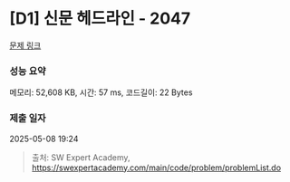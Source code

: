 # [D1] 신문 헤드라인 - 2047 

[문제 링크](https://swexpertacademy.com/main/code/problem/problemDetail.do?contestProbId=AV5QKsLaAy0DFAUq) 

### 성능 요약

메모리: 52,608 KB, 시간: 57 ms, 코드길이: 22 Bytes

### 제출 일자

2025-05-08 19:24



> 출처: SW Expert Academy, https://swexpertacademy.com/main/code/problem/problemList.do